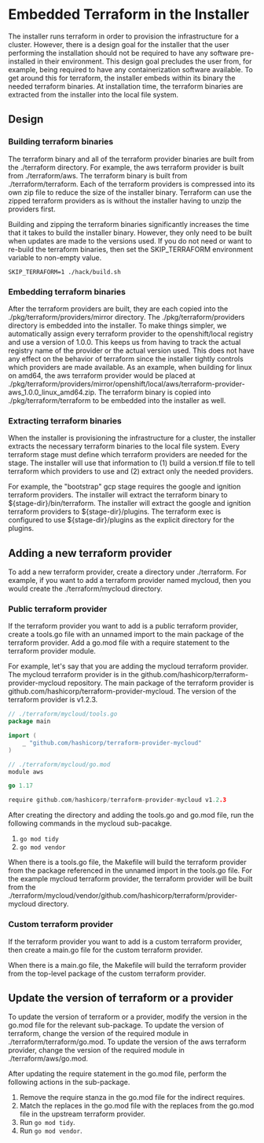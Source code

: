 # Embedded Terraform in the Installer

The installer runs terraform in order to provision the infrastructure for a cluster. However, there is a design goal
for the installer that the user performing the installation should not be required to have any software pre-installed
in their environment. This design goal precludes the user from, for example, being required to have any containerization
software available. To get around this for terraform, the installer embeds within its binary the needed terraform
binaries. At installation time, the terraform binaries are extracted from the installer into the local file system.

## Design

### Building terraform binaries

The terraform binary and all of the terraform provider binaries are built from the ./terraform directory. For example,
the aws terraform provider is built from ./terraform/aws. The terraform binary is built from ./terraform/terraform.
Each of the terraform providers is compressed into its own zip file to reduce the size of the installer binary.
Terraform can use the zipped terraform providers as is without the installer having to unzip the providers first.

Building and zipping the terraform binaries significantly increases the time that it takes to build the installer
binary. However, they only need to be built when updates are made to the versions used. If you do not need or want to
re-build the terraform binaries, then set the SKIP_TERRAFORM environment variable to non-empty value.

```shell
SKIP_TERRAFORM=1 ./hack/build.sh
```

### Embedding terraform binaries

After the terraform providers are built, they are each copied into the ./pkg/terraform/providers/mirror directory. The
./pkg/terraform/providers directory is embedded into the installer. To make things simpler, we automatically assign
every terraform provider to the openshift/local registry and use a version of 1.0.0. This keeps us from having to track
the actual registry name of the provider or the actual version used. This does not have any effect on the behavior of
terraform since the installer tightly controls which providers are made available. As an example, when building for
linux on amd64, the aws terraform provider would be placed at
./pkg/terraform/providers/mirror/openshift/local/aws/terraform-provider-aws_1.0.0_linux_amd64.zip. The terraform binary
is copied into ./pkg/terraform/terraform to be embedded into the installer as well.

### Extracting terraform binaries

When the installer is provisioning the infrastructure for a cluster, the installer extracts the necessary terraform
binaries to the local file system. Every terraform stage must define which terraform providers are needed for the stage.
The installer will use that information to (1) build a version.tf file to tell terraform which providers to use and (2)
extract only the needed providers.

For example, the "bootstrap" gcp stage requires the google and ignition terraform providers. The installer will extract
the terraform binary to ${stage-dir}/bin/terraform. The installer will extract the google and ignition terraform
providers to ${stage-dir}/plugins. The terraform exec is configured to use ${stage-dir}/plugins as the explicit
directory for the plugins.

## Adding a new terraform provider

To add a new terraform provider, create a directory under ./terraform. For example, if you want to add a terraform
provider named mycloud, then you would create the ./terraform/mycloud directory.

### Public terraform provider

If the terraform provider you want to add is a public terraform provider, create a tools.go file with an unnamed import
to the main package of the terraform provider. Add a go.mod file with a require statement to the terraform provider
module.

For example, let's say that you are adding the mycloud terraform provider. The mycloud terraform provider is in the
github.com/hashicorp/terraform-provider-mycloud repository. The main package of the terraform provider is
github.com/hashicorp/terraform-provider-mycloud. The version of the terraform provider is v1.2.3.

```go
// ./terraform/mycloud/tools.go
package main

import (
	_ "github.com/hashicorp/terraform-provider-mycloud"
)
```

```go
// ./terraform/mycloud/go.mod
module aws

go 1.17

require github.com/hashicorp/terraform-provider-mycloud v1.2.3
```

After creating the directory and adding the tools.go and go.mod file, run the following commands in the mycloud
sub-pacakge.
1. `go mod tidy`
2. `go mod vendor`

When there is a tools.go file, the Makefile will build the terraform provider from the package referenced in the unnamed
import in the tools.go file. For the example mycloud terraform provider, the terraform provider will be built from the
./terraform/mycloud/vendor/github.com/hashicorp/terraform/provider-mycloud directory.

### Custom terraform provider

If the terraform provider you want to add is a custom terraform provider, then create a main.go file for the custom
terraform provider.

When there is a main.go file, the Makefile will build the terraform provider from the top-level package of the custom
terraform provider.

## Update the version of terraform or a provider

To update the version of terraform or a provider, modify the version in the go.mod file for the relevant sub-package.
To update the version of terraform, change the version of the required module in ./terraform/terraform/go.mod. To update
the version of the aws terraform provider, change the version of the required module in ./terraform/aws/go.mod.

After updating the require statement in the go.mod file, perform the following actions in the sub-package.
1. Remove the require stanza in the go.mod file for the indirect requires.
2. Match the replaces in the go.mod file with the replaces from the go.mod file in the upstream terraform provider.
3. Run `go mod tidy`.
4. Run `go mod vendor`.
